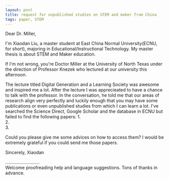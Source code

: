 ```yaml
---
layout: post
title: request for unpublished studies on STEM and maker from China
tags: paper, STEM
---
```


Dear Dr. Miller,

I'm Xiaodan Liu, a master student at East China Normal University(ECNU,
for short), majoring in Educational/Instructional Technology. My master
thesis is about STEM and Maker education.

If I'm not wrong, you're Doctor Miller at the University of North Texas
under the direction of Professor Knezek who lectured at our university
this afternoon. 

The lecture titled Digital Generation and a Learning Society was awesome
and inspired me a lot. After the lecture I was apprecieated to have a
chance to talk with the professor. In the conversation, he told me that
our areas of research align very perfectly and luckily enough that you
may have some publications or even unpublished studies from which I can
learn a lot.  I've searched the Science Direct, Google Scholar and the
database in ECNU but failed to find the following papers: 
1.  
2.  
3. 

Could you please give me some advices on how to access them? I would be
extremely grateful if you could send me those papers.

Sincerely,
Xiaodan

...........................     
Welcome proofreading help and language suggestions. Tons of thanks in advance.

